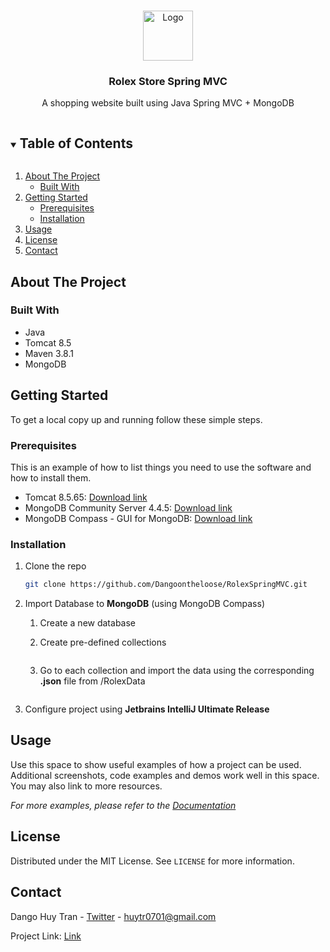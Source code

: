 
[comment]: <> ([![Contributors][contributors-shield]][contributors-url])

[comment]: <> ([![Forks][forks-shield]][forks-url])

[comment]: <> ([![Stargazers][stars-shield]][stars-url])

[comment]: <> ([![Issues][issues-shield]][issues-url])

[comment]: <> ([![MIT License][license-shield]][license-url])

[comment]: <> ([![LinkedIn][linkedin-shield]][linkedin-url])



<!-- PROJECT LOGO -->
<br />
<p align="center">
  <a href="https://github.com/github_username/repo_name">
    <img src="https://www.dropbox.com/s/mzw5ky2v98skplt/116689.png?raw=1" alt="Logo" width="80" height="80">
  </a>

  <h3 align="center">Rolex Store Spring MVC</h3>

  <p align="center">
    A shopping website built using Java Spring MVC + MongoDB
  </p>




<!-- TABLE OF CONTENTS -->
<details open="open">
  <summary><h2 style="display: inline-block">Table of Contents</h2></summary>
  <ol>
    <li>
      <a href="#about-the-project">About The Project</a>
      <ul>
        <li><a href="#built-with">Built With</a></li>
      </ul>
    </li>
    <li>
      <a href="#getting-started">Getting Started</a>
      <ul>
        <li><a href="#prerequisites">Prerequisites</a></li>
        <li><a href="#installation">Installation</a></li>
      </ul>
    </li>
    <li><a href="#usage">Usage</a></li>
    <li><a href="#license">License</a></li>
    <li><a href="#contact">Contact</a></li>
  </ol>
</details>



<!-- ABOUT THE PROJECT -->
## About The Project


### Built With

* []() Java
* []() Tomcat 8.5
* []() Maven 3.8.1
* []() MongoDB 




<!-- GETTING STARTED -->
## Getting Started
To get a local copy up and running follow these simple steps.

### Prerequisites

This is an example of how to list things you need to use the software and how to install them.
* Tomcat 8.5.65:
  [Download link](https://tomcat.apache.org/download-80.cgi)
* MongoDB Community Server 4.4.5:
  [Download link](https://www.mongodb.com/try/download/community)
* MongoDB Compass - GUI for MongoDB:
  [Download link](https://www.mongodb.com/try/download/compass)
### Installation

1. Clone the repo
   ```sh
   git clone https://github.com/Dangoontheloose/RolexSpringMVC.git
   ```
   
2. Import Database to <strong>MongoDB</strong> (using MongoDB Compass)
   <ol>
    <li>Create a new database</li>
   <li>
        <p>Create pre-defined collections</p>
        <img src="https://www.dropbox.com/s/144q8xng7ue4uzs/collection-list.png?raw=1" alt="">
   </li>
   <li>
        <p>Go to each collection and import the data using the corresponding <strong>.json</strong> file from /RolexData</p>
        <img src="https://www.dropbox.com/s/2u88r67lhzt9jbo/import-file.png?raw=1" alt="">
   </li>
   </ol>
   

3. Configure project using <strong>Jetbrains IntelliJ Ultimate Release</strong>



<!-- USAGE EXAMPLES -->
## Usage

Use this space to show useful examples of how a project can be used. Additional screenshots, code examples and demos work well in this space. You may also link to more resources.

_For more examples, please refer to the [Documentation](https://example.com)_


<!-- LICENSE -->
## License

Distributed under the MIT License. See `LICENSE` for more information.



<!-- CONTACT -->
## Contact

Dango Huy Tran - [Twitter](https://twitter.com/twitter_handle) - huytr0701@gmail.com

Project Link: [Link](https://github.com/github_username/repo_name)







<!-- MARKDOWN LINKS & IMAGES -->
<!-- https://www.markdownguide.org/basic-syntax/#reference-style-links -->
[contributors-shield]: https://img.shields.io/github/contributors/github_username/repo.svg?style=for-the-badge
[contributors-url]: https://github.com/github_username/repo/graphs/contributors
[forks-shield]: https://img.shields.io/github/forks/github_username/repo.svg?style=for-the-badge
[forks-url]: https://github.com/github_username/repo/network/members
[stars-shield]: https://img.shields.io/github/stars/github_username/repo.svg?style=for-the-badge
[stars-url]: https://github.com/github_username/repo/stargazers
[issues-shield]: https://img.shields.io/github/issues/github_username/repo.svg?style=for-the-badge
[issues-url]: https://github.com/github_username/repo/issues
[license-shield]: https://img.shields.io/github/license/github_username/repo.svg?style=for-the-badge
[license-url]: https://github.com/github_username/repo/blob/master/LICENSE.txt
[linkedin-shield]: https://img.shields.io/badge/-LinkedIn-black.svg?style=for-the-badge&logo=linkedin&colorB=555
[linkedin-url]: https://linkedin.com/in/github_username
